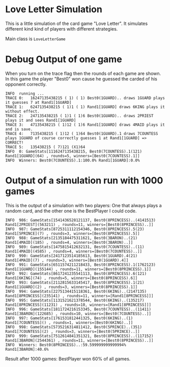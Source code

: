 # Love Letter Simulation

This is a little simulation of the card game "Love Letter". It simulates different kind kind of players
with different strategies.

Main class is `LoveLetterGame`

# Debug Output of one game

When you turn on the trace flag then the rounds of each game are shown. In this game the player "Best0" won cause he guessed the carded of his opponent correctly.

    INFO  running ...
    TRACE 0:   16247135438215 ( 1) ( 1) Best0(1GUARD).. draws 1GUARD plays it guesses 7 at Rand1[1GUARD]
    TRACE 1:   6247135438215 ( 1)1 ( 1) Rand1[1GUARD] draws 6KING plays it without effect.
    TRACE 2:   247135438215 ( 1)1 ( 1)6 Best0(1GUARD).. draws 2PRIEST plays it and sees Rand1[1GUARD]
    TRACE 3:   47135438215 ( 1)12 ( 1)6 Rand1[1GUARD] draws 4MAID plays it and is save.
    TRACE 4:   7135438215 ( 1)12 ( 1)64 Best0(1GUARD).1 draws 7COUNTESS plays 1GUARD of course correctly guesses 1 at Rand1[1GUARD] => CORRECT!
    TRACE 5:   135438215 ( 7)121 (X1)64 
    INFO  0: GameStats[1116247135438215, Best0(7COUNTESS).1(121) Rand1[1GUARD](64) , rounds=5, winners=[Best0(7COUNTESS).1]]
    INFO  Winners: Best0(7COUNTESS).1:100.0% Rand1[1GUARD]:0.0%

# Output of a simulation run with 1000 games

This is the output of a simulation with two players: One that always plays a random card, and the other one is the BestPlayer I could code. 

    INFO  986: GameStats[1541436528121137, Best0(8PRINCESS)..(4141513) Rand1[2PRIEST](563211) , rounds=11, winners=[Best0(8PRINCESS)..]]
    INFO  987: GameStats[8725311112154346, Best0(8PRINCESS).5(23) Rand1[5PRINCE](7) , rounds=3, winners=[Best0(8PRINCESS).5]]
    INFO  988: GameStats[2135184475311621, Best0(3BARON)..(21) Rand1[4MAID](185) , rounds=4, winners=[Best0(3BARON)..]]
    INFO  989: GameStats[1475815412632131, Best0(7COUNTESS)..(11) Rand1[4MAID](4585) , rounds=4, winners=[Best0(7COUNTESS)..]]
    INFO  990: GameStats[2417123514185613, Best0(1GUARD).4(21) Rand1[4MAID](7) , rounds=3, winners=[Best0(1GUARD).4]]
    INFO  991: GameStats[6511574211218433, Best0(8PRINCESS).1(1762123) Rand1[1GUARD](155144) , rounds=11, winners=[Best0(8PRINCESS).1]]
    INFO  992: GameStats[8617241235541113, Best0(8PRINCESS).6(121) Rand1[6KING](74) , rounds=5, winners=[Best0(8PRINCESS).6]]
    INFO  993: GameStats[2112815633145417, Best0(8PRINCESS).1(21) Rand1[1GUARD](2) , rounds=3, winners=[Best0(8PRINCESS).1]]
    INFO  994: GameStats[2275134415118361, Best0(6KING)..(2147135) Rand1[8PRINCESS](235141) , rounds=11, winners=[Rand1[8PRINCESS]]]
    INFO  995: GameStats[1131521621378544, Best0(6KING)..(135217) Rand1[8PRINCESS](11231) , rounds=10, winners=[Rand1[8PRINCESS]]]
    INFO  996: GameStats[1811724216153345, Best0(7COUNTESS)..(11411) Rand1[3BARON](122685) , rounds=10, winners=[Best0(7COUNTESS)..]]
    INFO  997: GameStats[1761531812441325, Best0(6KING)..(1) Rand1[7COUNTESS]() , rounds=1, winners=[Best0(6KING)..]]
    INFO  998: GameStats[5735216314811412, Best0(5PRINCE)..(351) Rand1[7COUNTESS](2) , rounds=3, winners=[Best0(5PRINCE)..]]
    INFO  999: GameStats[7512614841351321, Best0(8PRINCESS)..(117152) Rand1[3BARON](2544361) , rounds=11, winners=[Best0(8PRINCESS)..]]
    INFO  Winners: Best0(8PRINCESS)..:59.599999999999994% Rand1[3BARON]:40.6%
    
Result after 1000 games: BestPlayer won 60% of all games. 